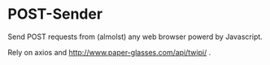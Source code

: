 # POST-Sender

Send POST requests from (almolst) any web browser powerd by Javascript.

Rely on axios and http://www.paper-glasses.com/api/twipi/ .